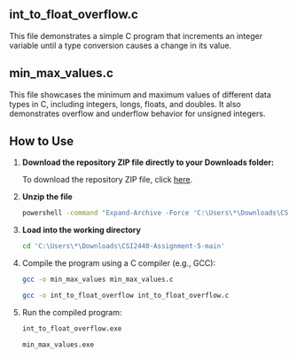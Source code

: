 
## int_to_float_overflow.c
This file demonstrates a simple C program that increments an integer variable until a type conversion causes a change in its value.

## min_max_values.c
This file showcases the minimum and maximum values of different data types in C, including integers, longs, floats, and doubles. It also demonstrates overflow and underflow behavior for unsigned integers.

## How to Use 

1. **Download the repository ZIP file directly to your Downloads folder:**

    To download the repository ZIP file, click [here](https://github.com/cyberdataint/CSI2440-Assignment-5/archive/main.zip).

2. **Unzip the file** 

    ```bash
    powershell -command "Expand-Archive -Force 'C:\Users\*\Downloads\CSI2440-Assignment-5-main.zip' 'C:\Users\*\Downloads\CSI2440-Assignment-5-main'"
    ```

3. **Load into the working directory**

   ```bash
   cd 'C:\Users\*\Downloads\CSI2440-Assignment-5-main'


4. Compile the program using a C compiler (e.g., GCC):

    ```bash
    gcc -o min_max_values min_max_values.c
    ```

    ```bash
    gcc -o int_to_float_overflow int_to_float_overflow.c
    ```
    
5. Run the compiled program:

    ```bash
    int_to_float_overflow.exe
    ```
    
    ```bash
    min_max_values.exe
    ```
